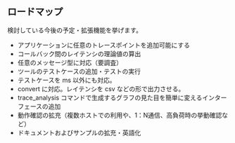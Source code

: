 ## ロードマップ

検討している今後の予定・拡張機能を挙げます。

- アプリケーションに任意のトレースポイントを追加可能にする
- コールバック間のレイテンシの理論値の算出
- 任意のメッセージ型に対応（要調査）
- ツールのテストケースの追加・テストの実行
- テストケースを ms 以外にも対応。
- convert に対応。レイテンシを csv などの形で出力させる。
- trace_analysis コマンドで生成するグラフの見た目を簡単に変えるインターフェースの追加
- 動作確認の拡充（複数ホストでの利用や、1：N通信、高負荷時の挙動確認など）
- ドキュメントおよびサンプルの拡充・英語化


